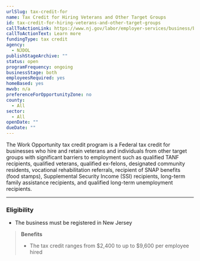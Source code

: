 ```yaml
---
urlSlug: tax-credit-for
name: Tax Credit for Hiring Veterans and Other Target Groups
id: tax-credit-for-hiring-veterans-and-other-target-groups
callToActionLink: https://www.nj.gov/labor/employer-services/business/businessprograms.shtml
callToActionText: Learn more
fundingType: tax credit
agency:
  - NJDOL
publishStageArchive: ""
status: open
programFrequency: ongoing
businessStage: both
employeesRequired: yes
homeBased: yes
mwvb: n/a
preferenceForOpportunityZone: no
county:
  - All
sector:
  - All
openDate: ""
dueDate: ""
---
```


The Work Opportunity tax credit program is a Federal tax credit for businesses who hire and retain veterans and individuals from other target groups with significant barriers to employment such as qualified TANF recipients, qualified veterans, qualified ex-felons, designated community residents, vocational rehabilitation referrals, recipient of SNAP benefits (food stamps), Supplemental Security Income (SSI) recipients, long-term family assistance recipients, and qualified long-term unemployment recipients.

---
### Eligibility
* The business must be registered in New Jersey

>**Benefits** 
>* The tax credit ranges from $2,400 to up to $9,600 per employee hired
